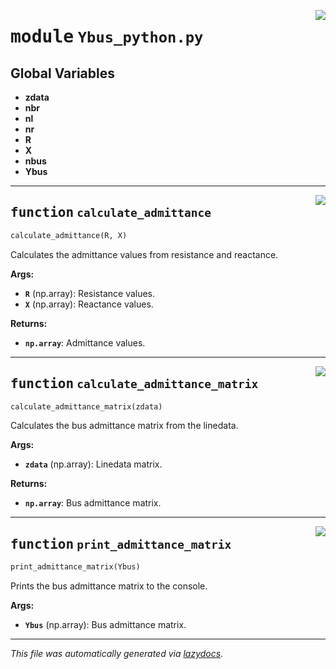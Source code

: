 <!-- markdownlint-disable -->

<a href="..\..\..\Ybus\python\Ybus_python.py#L0"><img align="right" style="float:right;" src="https://img.shields.io/badge/-source-cccccc?style=flat-square"></a>

# <kbd>module</kbd> `Ybus_python.py`




**Global Variables**
---------------
- **zdata**
- **nbr**
- **nl**
- **nr**
- **R**
- **X**
- **nbus**
- **Ybus**

---

<a href="..\..\..\Ybus\python\Ybus_python.py#L30"><img align="right" style="float:right;" src="https://img.shields.io/badge/-source-cccccc?style=flat-square"></a>

## <kbd>function</kbd> `calculate_admittance`

```python
calculate_admittance(R, X)
```

Calculates the admittance values from resistance and reactance. 



**Args:**
 
 - <b>`R`</b> (np.array):  Resistance values. 
 - <b>`X`</b> (np.array):  Reactance values. 



**Returns:**
 
 - <b>`np.array`</b>:  Admittance values. 


---

<a href="..\..\..\Ybus\python\Ybus_python.py#L46"><img align="right" style="float:right;" src="https://img.shields.io/badge/-source-cccccc?style=flat-square"></a>

## <kbd>function</kbd> `calculate_admittance_matrix`

```python
calculate_admittance_matrix(zdata)
```

Calculates the bus admittance matrix from the linedata. 



**Args:**
 
 - <b>`zdata`</b> (np.array):  Linedata matrix. 



**Returns:**
 
 - <b>`np.array`</b>:  Bus admittance matrix. 


---

<a href="..\..\..\Ybus\python\Ybus_python.py#L76"><img align="right" style="float:right;" src="https://img.shields.io/badge/-source-cccccc?style=flat-square"></a>

## <kbd>function</kbd> `print_admittance_matrix`

```python
print_admittance_matrix(Ybus)
```

Prints the bus admittance matrix to the console. 



**Args:**
 
 - <b>`Ybus`</b> (np.array):  Bus admittance matrix. 




---

_This file was automatically generated via [lazydocs](https://github.com/ml-tooling/lazydocs)._
